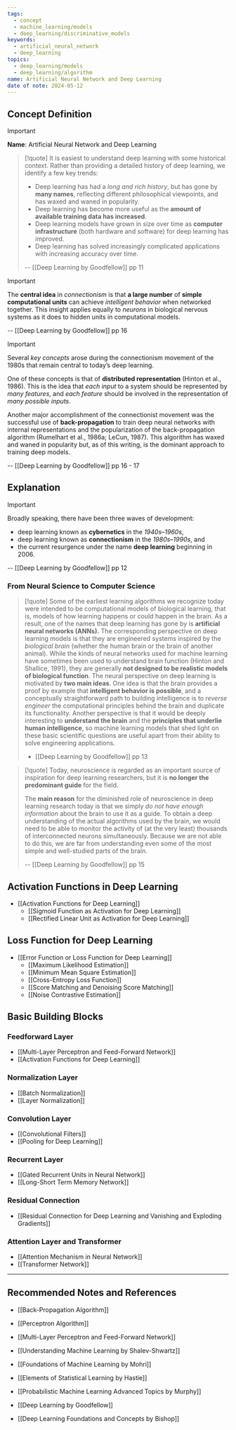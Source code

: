 ```yaml
---
tags:
  - concept
  - machine_learning/models
  - deep_learning/discriminative_models
keywords:
  - artificial_neural_network
  - deep_learning
topics:
  - deep_learning/models
  - deep_learning/algorithm
name: Artificial Neural Network and Deep Learning
date of note: 2024-05-12
---
```


## Concept Definition

>[!important]
>**Name**: Artificial Neural Network and Deep Learning

>[!quote]
>It is easiest to understand deep learning with some historical context. Rather than providing a detailed history of deep learning, we identify a few key trends:  
>- Deep learning has had a *long and rich history*, but has gone by **many names**, reflecting different philosophical viewpoints, and has waxed and waned in popularity. 
>- Deep learning has become more useful as the **amount of available training data has increased**.  
>- Deep learning models have grown in size over time as **computer infrastructure** (both hardware and software) for deep learning has improved.  
>- Deep learning has solved increasingly complicated applications with increasing accuracy over time.
>  
>-- [[Deep Learning by Goodfellow]] pp 11

>[!important]
>The **central idea** in *connectionism* is that **a large number** of **simple computational units** can achieve *intelligent behavior* when networked together. This insight applies equally to *neurons* in biological nervous systems as it does to hidden units in computational models.
>
>-- [[Deep Learning by Goodfellow]] pp 16

>[!important]
>Several *key concepts* arose during the connectionism movement of the 1980s that remain central to today’s deep learning.  
>
>One of these concepts is that of **distributed representation** (Hinton et al., 1986). This is the idea that *each input* to a system should be represented by *many features*, and *each feature* should be involved in the representation of *many possible inputs*.
>
>Another major accomplishment of the connectionist movement was the successful use of **back-propagation** to train deep neural networks with internal representations and the popularization of the back-propagation algorithm (Rumelhart et al., 1986a; LeCun, 1987). This algorithm has waxed and waned in popularity but, as of this writing, is the dominant approach to training deep models.
>
>-- [[Deep Learning by Goodfellow]] pp 16 - 17





## Explanation

>[!important]
>Broadly speaking, there have been three waves of development: 
>- deep learning known as **cybernetics** in the *1940s–1960s*, 
>- deep learning known as **connectionism** in the *1980s–1990s*, and 
>- the current resurgence under the name **deep learning** beginning in 2006.
>
>-- [[Deep Learning by Goodfellow]] pp 12  

### From Neural Science to Computer Science

>[!quote]
>Some of the earliest learning algorithms we recognize today were intended to be computational models of biological learning, that is, models of how learning happens or could happen in the brain. As a result, one of the names that deep learning has gone by is **artificial neural networks (ANNs).** The corresponding perspective on deep learning models is that they are engineered systems inspired by the *biological brain* (whether the human brain or the brain of another animal). While the kinds of neural networks used for machine learning have sometimes been used to understand brain function (Hinton and Shallice, 1991), they are generally **not designed to be realistic models of biological function**. The neural perspective on deep learning is motivated by **two main ideas**. One idea is that the brain provides a proof by example that **intelligent behavior is possible**, and a conceptually straightforward path to building intelligence is to *reverse engineer* the computational principles behind the brain and duplicate its functionality. Another perspective is that it would be deeply interesting to **understand the brain** and the **principles that underlie human intelligence**, so machine learning models that shed light on these basic scientific questions are useful apart from their ability to solve engineering applications.
>
>- [[Deep Learning by Goodfellow]] pp 13 


>[!quote]
>Today, neuroscience is regarded as an important source of inspiration for deep learning researchers, but it is **no longer the predominant guide** for the field.
>
>The **main reason** for the diminished role of neuroscience in deep learning research today is that we simply *do not have enough information* about the brain to use it as a guide. To obtain a deep understanding of the actual algorithms used by the brain, we would need to be able to monitor the activity of (at the very least) thousands of interconnected neurons simultaneously. Because we are not able to do this, we are far from understanding even some of the most simple and well-studied parts of the brain. 
>
>-- [[Deep Learning by Goodfellow]] pp 15



## Activation Functions in Deep Learning

- [[Activation Functions for Deep Learning]]
	- [[Sigmoid Function as Activation for Deep Learning]]
	- [[Rectified Linear Unit as Activation for Deep Learning]]

## Loss Function for Deep Learning

- [[Error Function or Loss Function for Deep Learning]]
	- [[Maximum Likelihood Estimation]]
	- [[Minimum Mean Square Estimation]]
	- [[Cross-Entropy Loss Function]]
	- [[Score Matching and Denoising Score Matching]]
	- [[Noise Contrastive Estimation]]



## Basic Building Blocks

### Feedforward Layer

- [[Multi-Layer Perceptron and Feed-Forward Network]]
- [[Activation Functions for Deep Learning]]

### Normalization Layer

- [[Batch Normalization]]
- [[Layer Normalization]]

### Convolution Layer

- [[Convolutional Filters]]
- [[Pooling for Deep Learning]]

### Recurrent Layer

- [[Gated Recurrent Units in Neural Network]]
- [[Long-Short Term Memory Network]]

### Residual Connection

- [[Residual Connection for Deep Learning and Vanishing and Exploding Gradients]]

### Attention Layer and Transformer

- [[Attention Mechanism in Neural Network]]
- [[Transformer Network]]





-----------
##  Recommended Notes and References




- [[Back-Propagation Algorithm]]
- [[Perceptron Algorithm]]
- [[Multi-Layer Perceptron and Feed-Forward Network]]


- [[Understanding Machine Learning by Shalev-Shwartz]]
- [[Foundations of Machine Learning by Mohri]]
- [[Elements of Statistical Learning by Hastie]]

- [[Probabilistic Machine Learning Advanced Topics by Murphy]]
- [[Deep Learning by Goodfellow]] 
- [[Deep Learning Foundations and Concepts by Bishop]] 